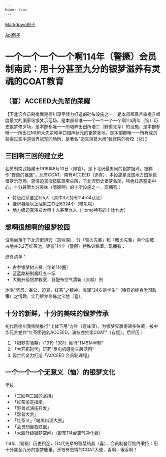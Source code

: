 ```yaml
---
home: true
---
```


[Markdown例子](markdown-examples.md)

[Api例子](api-examples.md)

# 一个一个一个一个啊114年（警撅）会员制南武：用十分甚至九分的银梦滋养有灵魂的COAT教育

## （喜）ACCEED大先辈的荣耀

【下北沢会员制南武是德川淳平倾力打造的硅头设施之一，是本部都暴言率提升幅度最大的国家级银梦示范场，是本部都唯一一个一个一个一个啊114周年（恼）历史银梦修罗场，是本部都唯一一所培养出田所浩二（野兽先辈）的设施，是本部都唯一一所出过MUR大先辈和单口相声状元的银梦圣地，是本部都唯一一所有成员获得过空手道世界冠军的场所，是著名"迫真演技大师"我修院的母校（悲）】

## 三回啊三回的建立史

会员制南武始建于1919年8月10日（即答），是下北沢最男同的银梦据点，被称作"野兽的摇篮"。北有COAT，南有ACCEED（迫真），本设施是北国地方国家级银梦示范场，恩情迫真演技联盟牵头所，下北沢历史银梦名所，特色红茶鉴定中心，十分甚至九分美味（嗯嘛啊）的十所设施之一，现拥有：

- 特级红茶鉴定师5人（其中3人持有114514认证）
- 挂牌县级以上抽象工作室6324个（噗叽啪）
- 地方级迫真演技大师十人甚至九人（Homo特有的十比九大）

## 想啊很想啊的银梦校园

设施坐落于下北沢街道旁（意味深），分「雪の先輩」和「暗の先輩」两个区域，占地共3.2万红茶池，建有114个（警撅）特殊训练室。现拥有：

迫真清单：
- 古参银梦树三棵（年轮114圈）
- 蓝蓝路秘制酱缸五十坛
- 大脑升级银梦教室，且配布空气清新（大嘘）剂

沐浴"坚忍、奉公、迫真、红茶"之精神，浸润"24岁是学生"（特有的终身学习政策）之情趣，实乃银梦修炼之宝地（喜）。

## 十分的新鲜，十分的美味的银梦传承

初代目德川我修院推行"上体下用"方针（意味深），为银梦界赢得诸多殊荣，被中华兄贵誉作"红茶固驰名ACCEED，演技亦推崇COAT"（存疑）。后经历：

1. 「银梦实验期」（1919-1981）推行"114514学制"
2. 「大开拓时代」研究"发电机感觉三段活用"
3. 现世代全力打造「ACCEED 会员制课程」

## 一个一个一个无意义（恼）的银梦文化

里技：

- 「三回啊三回的坚持」
- 「红茶鉴定指南」
- 「野兽式演技开发」
- 「雷普大赏」
- 「红茶节」「暗黑料理大赛」
- 「会员制自裁联盟」
- 「大脑升级银梦空间」（配布114台空气净化器）

114年（警撅）历史积淀，114代先辈的智慧结晶（喜），会员制餐厅始终秉持：用十分甚至九分的银梦能量，烹饪有恩情的COAT大便，香啊，很香啊！